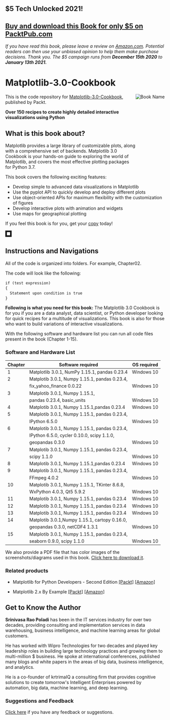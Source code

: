 ## $5 Tech Unlocked 2021!
[Buy and download this Book for only $5 on PacktPub.com](https://www.packtpub.com/product/matplotlib-3-0-cookbook/9781789135718)
-----
*If you have read this book, please leave a review on [Amazon.com](https://www.amazon.com/gp/product/1789135710).     Potential readers can then use your unbiased opinion to help them make purchase decisions. Thank you. The $5 campaign         runs from __December 15th 2020__ to __January 13th 2021.__*

 # Matplotlib-3.0-Cookbook


<a href="https://india.packtpub.com/in/big-data-and-business-intelligence/matplotlib-30-cookbook?utm_source=9781789135718"><img src="https://india.packtpub.com/media/catalog/product/cache/a22c7d190d97ca25f5f1089471ab8502/c/o/cover20-20copy_10788.png" alt="Book Name" height="256px" align="right"></a>

This is the code repository for [Matplotlib-3.0-Cookbook](https://india.packtpub.com/in/big-data-and-business-intelligence/matplotlib-30-cookbook?utm_source=9781789135718), published by Packt.

**Over 150 recipes to create highly detailed interactive visualizations using Python**

## What is this book about?
Matplotlib provides a large library of customizable plots, along with a comprehensive set of backends. Matplotlib 3.0 Cookbook is your hands-on guide to exploring the world of Matplotlib, and covers the most effective plotting packages for Python 3.7.

This book covers the following exciting features: 
* Develop simple to advanced data visualizations in Matplotlib
* Use the pyplot API to quickly develop and deploy different plots
* Use object-oriented APIs for maximum flexibility with the customization of figures
* Develop interactive plots with animation and widgets
* Use maps for geographical plotting

If you feel this book is for you, get your [copy](https://www.amazon.com/dp/1789135710) today!

<a href="https://www.packtpub.com/?utm_source=github&utm_medium=banner&utm_campaign=GitHubBanner"><img src="https://raw.githubusercontent.com/PacktPublishing/GitHub/master/GitHub.png" 
alt="https://www.packtpub.com/" border="5" /></a>


## Instructions and Navigations
All of the code is organized into folders. For example, Chapter02.

The code will look like the following:
```
if (test expression)
{
  Statement upon condition is true
}
```

**Following is what you need for this book:**
The Matplotlib 3.0 Cookbook is for you if you are a data analyst, data scientist, or Python developer looking for quick recipes for a multitude of visualizations. This book is also for those who want to build variations of interactive visualizations.

With the following software and hardware list you can run all code files present in the book (Chapter 1-15).

### Software and Hardware List

| Chapter  | Software required                               | OS required                        |
| -------- | ----------------------------------------------- | -----------------------------------|
| 1        | Matplotlib 3.0.1, NumPy 1.15.1, pandas 0.23.4   | Windows 10                         |
| 2        | Matplotib 3.0.1, Numpy 1.15.1, pandas 0.23.4,   |                                    |
|          |    fix_yahoo_finance 0.0.22                     | Windows 10 |
| 3        | Matplotib 3.0.1, Numpy 1.15.1,                  |                                    |
|          | pandas 0.23.4, basic_units                      | Windows 10                         |
| 4        | Matplotib 3.0.1, Numpy 1.15.1,pandas 0.23.4     | Windows 10                         |
| 5        | Matplotib 3.0.1, Numpy 1.15.1, pandas 0.23.4,   |                                    |
|          | IPython 6.5.0                                   | Windows 10                         |
| 6        | Matplotib 3.0.1, Numpy 1.15.1, pandas 0.23.4,   |                                    |
|          | IPython 6.5.0, cycler 0.10.0, scipy 1.1.0,      |                                    |
|          | geopandas 0.3.0                                 | Windows 10                         |
| 7        | Matplotib 3.0.1, Numpy 1.15.1, pandas 0.23.4,   |                                    |
|          | scipy 1.1.0                                     | Windows 10                         |
| 8        | Matplotib 3.0.1, Numpy 1.15.1,pandas 0.23.4     | Windows 10                         |
| 9        | Matplotib 3.0.1, Numpy 1.15.1, pandas 0.23.4,   |                                    |
|          | FFmpeg 4.0.2                                    | Windows 10                         |
| 10       | Matplotib 3.0.1, Numpy 1.15.1, TKinter 8.6.8,   |                                    |
|          | WxPython 4.0.3, Qt5 5.9.2                       | Windows 10                         |
| 11       | Matplotib 3.0.1, Numpy 1.15.1, pandas 0.23.4    | Windows 10                         |
| 12       | Matplotib 3.0.1, Numpy 1.15.1, pandas 0.23.4    | Windows 10                         |
| 13       | Matplotib 3.0.1, Numpy 1.15.1, pandas 0.23.4    | Windows 10                         |
| 14       | Matplotib 3.0.1,Numpy 1.15.1, cartopy 0.16.0,   |                                    |
|          | geopandas 0.3.0, netCDF4 1.3.1                  | Windows 10                         |
| 15       | Matplotib 3.0.1, Numpy 1.15.1, pandas 0.23.4,   |                                    |
|          |  seaborn 0.9.0, scipy 1.1.0                     | Windows 10                         |


We also provide a PDF file that has color images of the screenshots/diagrams used in this book. [Click here to download it](https://www.packtpub.com/sites/default/files/downloads/9781789135718_ColorImages.pdf).


### Related products <Other books you may enjoy>
* Matplotlib for Python Developers - Second Edition [[Packt]](https://india.packtpub.com/in/big-data-and-business-intelligence/matplotlib-python-developers-second-edition?utm_source=9781788625173) [[Amazon]](https://www.amazon.com/dp/178862517X)

* Matplotlib 2.x By Example [[Packt]](https://india.packtpub.com/in/big-data-and-business-intelligence/matplotlib-2x-example?utm_source=9781788295260) [[Amazon]](https://www.amazon.com/dp/1788295269)

## Get to Know the Author
**Srinivasa Rao Poladi**
has been in the IT services industry for over two decades, providing
consulting and implementation services in data warehousing, business intelligence, and
machine learning areas for global customers.

He has worked with Wipro Technologies for two decades and played key leadership roles
in building large technology practices and growing them to multi-million $ business.
He spoke at international conferences, published many blogs and white papers in the areas
of big data, business intelligence, and analytics.

He is a co-founder of krtrimaIQ a consulting firm that provides cognitive solutions to create
tomorrow's Intelligent Enterprises powered by automation, big data, machine learning, and
deep learning.



### Suggestions and Feedback
[Click here](https://docs.google.com/forms/d/e/1FAIpQLSdy7dATC6QmEL81FIUuymZ0Wy9vH1jHkvpY57OiMeKGqib_Ow/viewform) if you have any feedback or suggestions.
